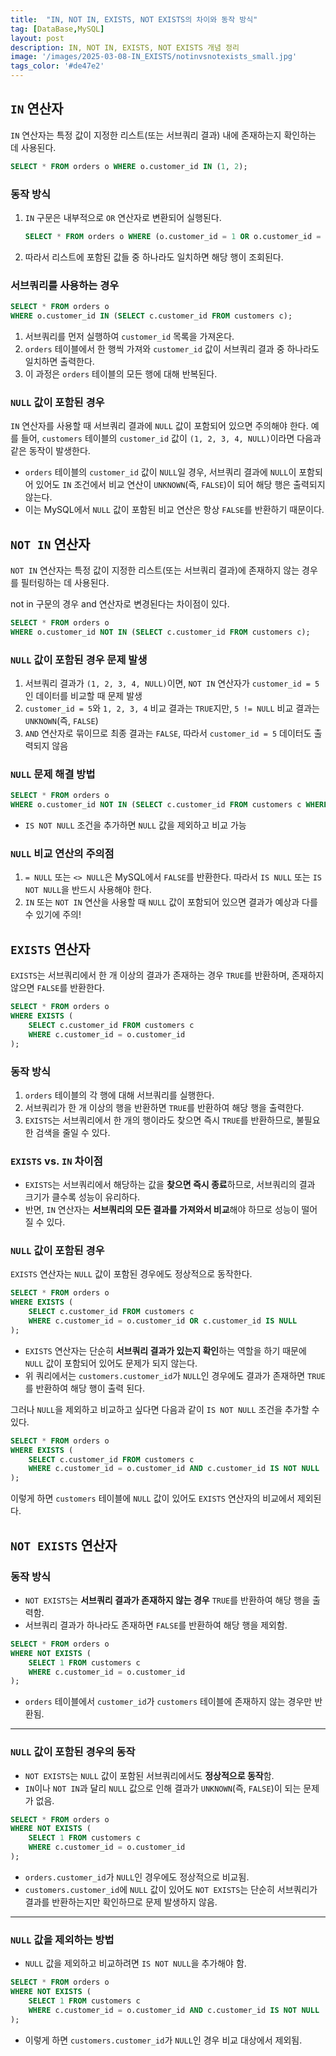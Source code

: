 ```yaml
---
title:  "IN, NOT IN, EXISTS, NOT EXISTS의 차이와 동작 방식"
tag: [DataBase,MySQL]
layout: post
description: IN, NOT IN, EXISTS, NOT EXISTS 개념 정리
image: '/images/2025-03-08-IN_EXISTS/notinvsnotexists_small.jpg'
tags_color: '#de47e2'
---
```


## `IN` 연산자

`IN` 연산자는 특정 값이 지정한 리스트(또는 서브쿼리 결과) 내에 존재하는지 확인하는 데 사용된다.

```sql
SELECT * FROM orders o WHERE o.customer_id IN (1, 2);
```

### 동작 방식

1. `IN` 구문은 내부적으로 `OR` 연산자로 변환되어 실행된다.

   ```sql
   SELECT * FROM orders o WHERE (o.customer_id = 1 OR o.customer_id = 2);
   ```

2. 따라서 리스트에 포함된 값들 중 하나라도 일치하면 해당 행이 조회된다.

### 서브쿼리를 사용하는 경우

```sql
SELECT * FROM orders o
WHERE o.customer_id IN (SELECT c.customer_id FROM customers c);
```

1. 서브쿼리를 먼저 실행하여 `customer_id` 목록을 가져온다.
2. `orders` 테이블에서 한 행씩 가져와 `customer_id` 값이 서브쿼리 결과 중 하나라도 일치하면 출력한다.
3. 이 과정은 `orders` 테이블의 모든 행에 대해 반복된다.

### `NULL` 값이 포함된 경우

`IN` 연산자를 사용할 때 서브쿼리 결과에 `NULL` 값이 포함되어 있으면 주의해야 한다. 예를 들어, `customers` 테이블의 `customer_id` 값이 `(1, 2, 3, 4, NULL)`이라면 다음과 같은 동작이 발생한다.

- `orders` 테이블의 `customer_id` 값이 `NULL`일 경우, 서브쿼리 결과에 `NULL`이 포함되어 있어도 `IN` 조건에서 비교 연산이 `UNKNOWN`(즉, `FALSE`)이 되어 해당 행은 출력되지 않는다.
- 이는 MySQL에서 `NULL` 값이 포함된 비교 연산은 항상 `FALSE`를 반환하기 때문이다.

## `NOT IN` 연산자

`NOT IN` 연산자는 특정 값이 지정한 리스트(또는 서브쿼리 결과)에 존재하지 않는 경우를 필터링하는 데 사용된다.

not in 구문의 경우 and 연산자로 변경된다는 차이점이 있다. 

```sql
SELECT * FROM orders o
WHERE o.customer_id NOT IN (SELECT c.customer_id FROM customers c);
```

### `NULL` 값이 포함된 경우 문제 발생

1. 서브쿼리 결과가 `(1, 2, 3, 4, NULL)`이면, `NOT IN` 연산자가 `customer_id = 5`인 데이터를 비교할 때 문제 발생
2. `customer_id = 5`와 `1, 2, 3, 4` 비교 결과는 `TRUE`지만, `5 != NULL` 비교 결과는 `UNKNOWN`(즉, `FALSE`)
3. `AND` 연산자로 묶이므로 최종 결과는 `FALSE`, 따라서 `customer_id = 5` 데이터도 출력되지 않음

### `NULL` 문제 해결 방법

```sql
SELECT * FROM orders o
WHERE o.customer_id NOT IN (SELECT c.customer_id FROM customers c WHERE c.customer_id IS NOT NULL);
```

- `IS NOT NULL` 조건을 추가하면 `NULL` 값을 제외하고 비교 가능

### `NULL` 비교 연산의 주의점

1. `= NULL` 또는 `<> NULL`은 MySQL에서 `FALSE`를 반환한다. 따라서 `IS NULL` 또는 `IS NOT NULL`을 반드시 사용해야 한다.
2. `IN` 또는 `NOT IN` 연산을 사용할 때 `NULL` 값이 포함되어 있으면 결과가 예상과 다를 수 있기에 주의!

## `EXISTS` 연산자

`EXISTS`는 서브쿼리에서 한 개 이상의 결과가 존재하는 경우 `TRUE`를 반환하며, 존재하지 않으면 `FALSE`를 반환한다.

```sql
SELECT * FROM orders o
WHERE EXISTS (
    SELECT c.customer_id FROM customers c
    WHERE c.customer_id = o.customer_id
);
```

### 동작 방식

1. `orders` 테이블의 각 행에 대해 서브쿼리를 실행한다.
2. 서브쿼리가 한 개 이상의 행을 반환하면 `TRUE`를 반환하여 해당 행을 출력한다.
3. `EXISTS`는 서브쿼리에서 한 개의 행이라도 찾으면 즉시 `TRUE`를 반환하므로, 불필요한 검색을 줄일 수 있다.

### `EXISTS` vs. `IN` 차이점

- `EXISTS`는 서브쿼리에서 해당하는 값을 **찾으면 즉시 종료**하므로, 서브쿼리의 결과 크기가 클수록 성능이 유리하다.
- 반면, `IN` 연산자는 **서브쿼리의 모든 결과를 가져와서 비교**해야 하므로 성능이 떨어질 수 있다.

### `NULL` 값이 포함된 경우

`EXISTS` 연산자는 `NULL` 값이 포함된 경우에도 정상적으로 동작한다.

```sql
SELECT * FROM orders o
WHERE EXISTS (
    SELECT c.customer_id FROM customers c
    WHERE c.customer_id = o.customer_id OR c.customer_id IS NULL
);
```

- `EXISTS` 연산자는 단순히 **서브쿼리 결과가 있는지 확인**하는 역할을 하기 때문에 `NULL` 값이 포함되어 있어도 문제가 되지 않는다.
- 위 쿼리에서는 `customers.customer_id`가 `NULL`인 경우에도 결과가 존재하면 `TRUE`를 반환하여 해당 행이 출력 된다.

그러나 `NULL`을 제외하고 비교하고 싶다면 다음과 같이 `IS NOT NULL` 조건을 추가할 수 있다.

```sql
SELECT * FROM orders o
WHERE EXISTS (
    SELECT c.customer_id FROM customers c
    WHERE c.customer_id = o.customer_id AND c.customer_id IS NOT NULL
);
```

이렇게 하면 `customers` 테이블에 `NULL` 값이 있어도 `EXISTS` 연산자의 비교에서 제외된다.

## `NOT EXISTS` 연산자

### 동작 방식

- `NOT EXISTS`는 **서브쿼리 결과가 존재하지 않는 경우** `TRUE`를 반환하여 해당 행을 출력함.
- 서브쿼리 결과가 하나라도 존재하면 `FALSE`를 반환하여 해당 행을 제외함.

```sql
SELECT * FROM orders o
WHERE NOT EXISTS (
    SELECT 1 FROM customers c
    WHERE c.customer_id = o.customer_id
);
```

- `orders` 테이블에서 `customer_id`가 `customers` 테이블에 존재하지 않는 경우만 반환됨.

------

### `NULL` 값이 포함된 경우의 동작

- `NOT EXISTS`는 `NULL` 값이 포함된 서브쿼리에서도 **정상적으로 동작**함.
- `IN`이나 `NOT IN`과 달리 `NULL` 값으로 인해 결과가 `UNKNOWN`(즉, `FALSE`)이 되는 문제가 없음.

```sql
SELECT * FROM orders o
WHERE NOT EXISTS (
    SELECT 1 FROM customers c
    WHERE c.customer_id = o.customer_id
);
```

- `orders.customer_id`가 `NULL`인 경우에도 정상적으로 비교됨.
- `customers.customer_id`에 `NULL` 값이 있어도 `NOT EXISTS`는 단순히 서브쿼리가 결과를 반환하는지만 확인하므로 문제 발생하지 않음.

------

###  `NULL` 값을 제외하는 방법

- `NULL` 값을 제외하고 비교하려면 `IS NOT NULL`을 추가해야 함.

```sql
SELECT * FROM orders o
WHERE NOT EXISTS (
    SELECT 1 FROM customers c
    WHERE c.customer_id = o.customer_id AND c.customer_id IS NOT NULL
);
```

- 이렇게 하면 `customers.customer_id`가 `NULL`인 경우 비교 대상에서 제외됨.
